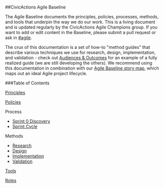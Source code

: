 ##CivicActions Agile Baseline

The Agile Baseline documents the principles, policies, processes, methods, and tools that underpin the way we do our work. This is a living document and is updated regularly by the CivicActions Agile Champions group. If you want to add or edit content in the Baseline, please submit a pull request or ask in [#agile](https://civicactions.slack.com/messages/agile/).

The crux of this documentation is a set of how-to "method guides" that describe various techniques we use for research, design, implementation, and validation - check out [Audiences & Outcomes](/04-methods/1-research/audiences-and-outcomes-guide.md) for an example of a fully realized guide (we are still developing the others). We recommend using this documentation in combination with our [Agile Baseline story map](https://civicactions.storiesonboard.com/m/agile-baseline-story-map), which maps out an ideal Agile project lifecycle.

###Table of Contents

[Principles](01-principles/principles.md)

[Policies](02-policies/policies.md)

Process
- [Sprint 0 Discovery](03-process/sprint-0-discovery.md)
- [Sprint Cycle](03-process/sprint-cycle.md)

Methods
- [Research](04-methods/1-research.md)
- [Design](04-methods/2-design.md)
- [Implementation](04-methods/3-implementation.md)
- [Validation](04-methods/4-validation.md)

[Tools](05-tools/tools.md)

[Roles](06-roles/roles.md)
